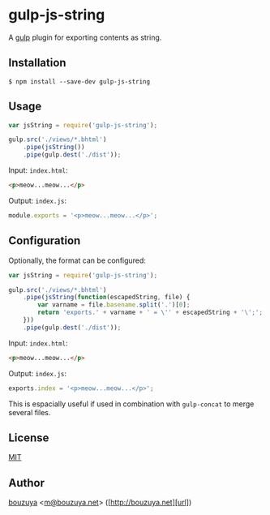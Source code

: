 # gulp-js-string

A [gulp](https://github.com/gulpjs/gulp) plugin for exporting contents as string.

## Installation

```
$ npm install --save-dev gulp-js-string
```

## Usage

```javascript
var jsString = require('gulp-js-string');

gulp.src('./views/*.bhtml')
    .pipe(jsString())
    .pipe(gulp.dest('./dist'));
```

Input: `index.html`:

```html
<p>meow...meow...</p>
```

Output: `index.js`:

```javascript
module.exports = '<p>meow...meow...</p>';
```

## Configuration

Optionally, the format can be configured:

```javascript
var jsString = require('gulp-js-string');

gulp.src('./views/*.bhtml')
    .pipe(jsString(function(escapedString, file) {
        var varname = file.basename.split('.')[0];
        return 'exports.' + varname + ' = \'' + escapedString + '\';';
    }))
    .pipe(gulp.dest('./dist'));
```

Input: `index.html`:

```html
<p>meow...meow...</p>
```

Output: `index.js`:

```javascript
exports.index = '<p>meow...meow...</p>';
```

This is espacially useful if used in combination with `gulp-concat` to merge several files.

## License

[MIT](LICENSE)

## Author

[bouzuya][user] &lt;[m@bouzuya.net][email]&gt; ([http://bouzuya.net][url])

[user]: https://github.com/bouzuya
[email]: mailto:m@bouzuya.net
[url]: http://bouzuya.net
